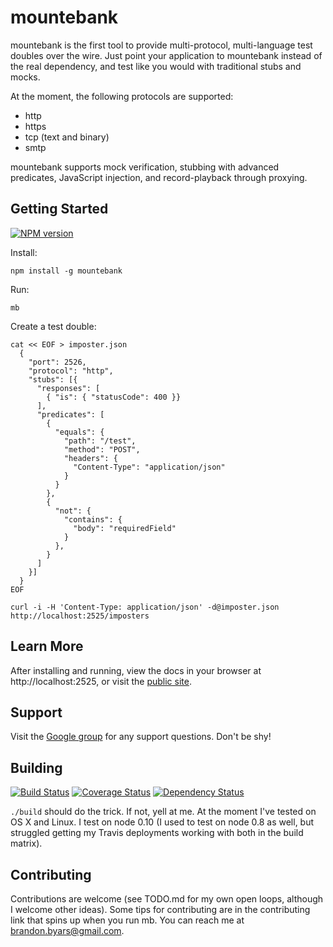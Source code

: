 mountebank
==========

mountebank is the first tool to provide multi-protocol, multi-language test doubles over the wire.
Just point your application to mountebank instead of the real dependency,
and test like you would with traditional stubs and mocks.

At the moment, the following protocols are supported:
* http
* https
* tcp (text and binary)
* smtp

mountebank supports mock verification, stubbing with advanced predicates, JavaScript injection,
and record-playback through proxying.

## Getting Started

[![NPM version](https://badge.fury.io/js/mountebank.png)](http://badge.fury.io/js/mountebank)

Install:

    npm install -g mountebank

Run:

    mb

Create a test double:

    cat << EOF > imposter.json
      {
        "port": 2526,
        "protocol": "http",
        "stubs": [{
          "responses": [
            { "is": { "statusCode": 400 }}
          ],
          "predicates": [
            {
              "equals": {
                "path": "/test",
                "method": "POST",
                "headers": {
                  "Content-Type": "application/json"
                }
              }
            },
            {
              "not": {
                "contains": {
                  "body": "requiredField"
                }
              },
            }
          ]
        }]
      }
    EOF

    curl -i -H 'Content-Type: application/json' -d@imposter.json http://localhost:2525/imposters

## Learn More

After installing and running, view the docs in your browser at http://localhost:2525, or visit the
[public site](http://www.mbtest.org/).

## Support

Visit the [Google group](https://groups.google.com/forum/#!forum/mountebank-discusshttps://groups.google.com/forum/#!forum/mountebank-discuss)
for any support questions.  Don't be shy!

## Building

[![Build Status](https://travis-ci.org/bbyars/mountebank.png)](https://travis-ci.org/bbyars/mountebank)
[![Coverage Status](https://coveralls.io/repos/bbyars/mountebank/badge.png?branch=master)](https://coveralls.io/r/bbyars/mountebank?branch=master)
[![Dependency Status](https://gemnasium.com/bbyars/mountebank.png)](https://gemnasium.com/bbyars/mountebank.png)

`./build` should do the trick.  If not, yell at me.  At the moment I've tested on OS X and Linux.
I test on node 0.10 (I used to test on node 0.8 as well, but struggled getting my Travis deployments
working with both in the build matrix).

## Contributing

Contributions are welcome (see TODO.md for my own open loops, although I welcome other ideas).
Some tips for contributing are in the contributing link that spins up when you run mb.
You can reach me at brandon.byars@gmail.com.
